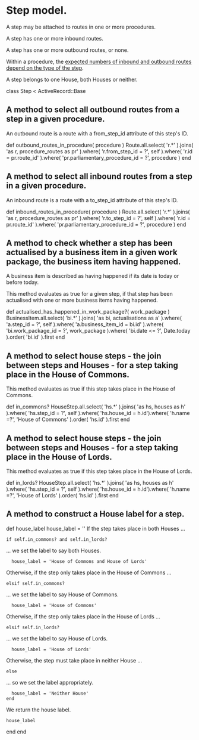 # Step model.

A step may be attached to routes in one or more procedures.

A step has one or more inbound routes.

A step has one or more outbound routes, or none. 

Within a procedure, the [expected numbers of inbound and outbound routes depend on the type of the step](https://ukparliament.github.io/ontologies/procedure/flowcharts/meta/design-notes/#validating-inputs-and-outputs-to-steps).

A step belongs to one House, both Houses or neither.

class Step < ActiveRecord::Base
## A method to select all outbound routes from a step in a given procedure.

An outbound route is a route with a from_step_id attribute of this step's ID.

  def outbound_routes_in_procedure( procedure )
    Route.all.select( 'r.*' ).joins( 'as r, procedure_routes as pr' ).where( 'r.from_step_id = ?', self ).where( 'r.id = pr.route_id' ).where( 'pr.parliamentary_procedure_id = ?', procedure )
  end
## A method to select all inbound routes from a step in a given procedure.

An inbound route is a route with a to_step_id attribute of this step's ID.

  def inbound_routes_in_procedure( procedure )
    Route.all.select( 'r.*' ).joins( 'as r, procedure_routes as pr' ).where( 'r.to_step_id = ?', self ).where( 'r.id = pr.route_id' ).where( 'pr.parliamentary_procedure_id = ?', procedure )
  end
## A method to check whether a step has been actualised by a business item in a given work package, the business item having happened.

A business item is described as having happened if its date is today or before today.

This method evaluates as true for a given step, if that step has been actualised with one or more business items having happened.

  def actualised_has_happened_in_work_package?( work_package )
    BusinessItem.all.select( 'bi.*' ).joins( 'as bi, actualisations as a' ).where( 'a.step_id = ?', self ).where( 'a.business_item_id = bi.id' ).where( 'bi.work_package_id = ?', work_package ).where( 'bi.date <= ?', Date.today ).order( 'bi.id' ).first
  end
## A method to select house steps - the join between steps and Houses - for a step taking place in the House of Commons.

This method evaluates as true if this step takes place in the House of Commons.

  def in_commons?
    HouseStep.all.select( 'hs.*' ).joins( 'as hs, houses as h' ).where( 'hs.step_id = ?', self ).where( 'hs.house_id = h.id').where( 'h.name =?', 'House of Commons' ).order( 'hs.id' ).first
  end
## A method to select house steps - the join between steps and Houses - for a step taking place in the House of Lords.

This method evaluates as true if this step takes place in the House of Lords.

  def in_lords?
    HouseStep.all.select( 'hs.*' ).joins( 'as hs, houses as h' ).where( 'hs.step_id = ?', self ).where( 'hs.house_id = h.id').where( 'h.name =?', 'House of Lords' ).order( 'hs.id' ).first
  end
## A method to construct a House label for a step.

  def house_label
    house_label = ''
If the step takes place in both Houses ...

    if self.in_commons? and self.in_lords?
... we set the label to say both Houses. 

      house_label = 'House of Commons and House of Lords'
Otherwise, if the step only takes place in the House of Commons ...

    elsif self.in_commons?
... we set the label to say House of Commons.

      house_label = 'House of Commons'
Otherwise, if the step only takes place in the House of Lords ...

    elsif self.in_lords?
... we set the label to say House of Lords.

      house_label = 'House of Lords'
Otherwise, the step must take place in neither House ...

    else
... so we set the label appropriately.

      house_label = 'Neither House'
    end
We return the house label.

    house_label
  end
end